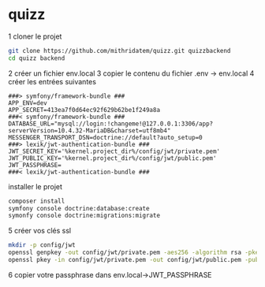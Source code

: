 # quizz
1 cloner le projet
```bash
git clone https://github.com/mithridatem/quizz.git quizzbackend
cd quizz backend
```
2 créer un fichier env.local
3 copier le contenu du fichier .env -> env.local
4 créer les entrées suivantes
```
###> symfony/framework-bundle ###
APP_ENV=dev
APP_SECRET=413ea7f0d64ec92f629b62be1f249a8a
###< symfony/framework-bundle ###
DATABASE_URL="mysql://login:!changeme!@127.0.0.1:3306/app?serverVersion=10.4.32-MariaDB&charset=utf8mb4"
MESSENGER_TRANSPORT_DSN=doctrine://default?auto_setup=0
###> lexik/jwt-authentication-bundle ###
JWT_SECRET_KEY='%kernel.project_dir%/config/jwt/private.pem'
JWT_PUBLIC_KEY='%kernel.project_dir%/config/jwt/public.pem'
JWT_PASSPHRASE=
###< lexik/jwt-authentication-bundle ###
```
installer le projet
```bash
composer install
symfony console doctrine:database:create
symonfy console doctrine:migrations:migrate
```
5 créer vos clés ssl
```bash
mkdir -p config/jwt
openssl genpkey -out config/jwt/private.pem -aes256 -algorithm rsa -pkeyopt rsa_keygen_bits:4096
openssl pkey -in config/jwt/private.pem -out config/jwt/public.pem -pubout
```
6 copier votre passphrase dans env.local->JWT_PASSPHRASE
